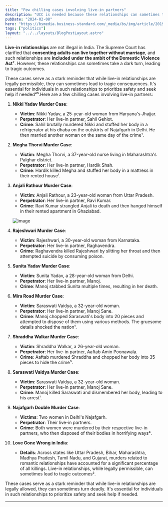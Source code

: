 ```yaml
---
title: "Few chilling cases involving live-in partners"
description: "UCC is needed because these relationships can sometimes take a dark turn, leading to tragic outcomes."
pubDate: "2024-02-08"
hero: "https://bsmedia.business-standard.com/_media/bs/img/article/2019-01/14/full/1547407852-1258.jpg?im=FeatureCrop,size=(826,465)"
tags: ["politics"]
layout: "../../layouts/BlogPostLayout.astro"
---
```

**Live-in relationships** are not illegal in India. The Supreme Court has clarified that **consenting adults can live together without marriage**, and such relationships are **included under the ambit of the Domestic Violence Act**². However, these relationships can sometimes take a dark turn, leading to tragic outcomes.

These cases serve as a stark reminder that while live-in relationships are legally permissible, they can sometimes lead to tragic consequences. It's essential for individuals in such relationships to prioritize safety and seek help if needed⁴⁵.Here are a few chilling cases involving live-in partners:

1. **Nikki Yadav Murder Case**:
   - **Victim**: Nikki Yadav, a 25-year-old woman from Haryana's Jhajjar.
   - **Perpetrator**: Her live-in partner, Sahil Gehlot.
   - **Crime**: Sahil brutally murdered Nikki and stuffed her body in a refrigerator at his dhaba on the outskirts of Najafgarh in Delhi. He then married another woman on the same day of the crime¹.

2. **Megha Thorvi Murder Case**:
   - **Victim**: Megha Thorvi, a 37-year-old nurse living in Maharashtra's Palghar district.
   - **Perpetrator**: Her live-in partner, Hardik Shah.
   - **Crime**: Hardik killed Megha and stuffed her body in a mattress in their rented house¹.

3. **Anjali Rathour Murder Case**:
   - **Victim**: Anjali Rathour, a 23-year-old woman from Uttar Pradesh.
   - **Perpetrator**: Her live-in partner, Ravi Kumar.
   - **Crime**: Ravi Kumar strangled Anjali to death and then hanged himself in their rented apartment in Ghaziabad.

   ![image](https://s3.ap-southeast-1.amazonaws.com/images.asianage.com/images/aa-Cover-jco82l4s11unvlij4v8ee1fjk6-20171201010528.jpeg)

4. **Rajeshwari Murder Case**:
   - **Victim**: Rajeshwari, a 30-year-old woman from Karnataka.
   - **Perpetrator**: Her live-in partner, Raghavendra.
   - **Crime**: Raghavendra killed Rajeshwari by slitting her throat and then attempted suicide by consuming poison.

5. **Sunita Yadav Murder Case**:
   - **Victim**: Sunita Yadav, a 28-year-old woman from Delhi.
   - **Perpetrator**: Her live-in partner, Manoj.
   - **Crime**: Manoj stabbed Sunita multiple times, resulting in her death.

6. **Mira Road Murder Case**:
   - **Victim**: Saraswati Vaidya, a 32-year-old woman.
   - **Perpetrator**: Her live-in partner, Manoj Sane.
   - **Crime**: Manoj chopped Saraswati's body into 20 pieces and attempted to dispose of them using various methods. The gruesome details shocked the nation¹.

7. **Shraddha Walkar Murder Case**:
   - **Victim**: Shraddha Walkar, a 26-year-old woman.
   - **Perpetrator**: Her live-in partner, Aaftab Amin Poonawala.
   - **Crime**: Aaftab murdered Shraddha and chopped her body into 35 pieces to hide the crime³.

8. **Saraswati Vaidya Murder Case**:
   - **Victim**: Saraswati Vaidya, a 32-year-old woman.
   - **Perpetrator**: Her live-in partner, Manoj Sane.
   - **Crime**: Manoj killed Saraswati and dismembered her body, leading to his arrest¹.

9. **Najafgarh Double Murder Case**:
   - **Victims**: Two women in Delhi's Najafgarh.
   - **Perpetrator**: Their live-in partners.
   - **Crime**: Both women were murdered by their respective live-in partners, who then disposed of their bodies in horrifying ways⁴.

10. **Love Gone Wrong in India**:
    - **Details**: Across states like Uttar Pradesh, Bihar, Maharashtra, Madhya Pradesh, Tamil Nadu, and Gujarat, murders related to romantic relationships have accounted for a significant percentage of all killings. Live-in relationships, while legally permissible, can sometimes lead to tragic outcomes².

These cases serve as a stark reminder that while live-in relationships are legally allowed, they can sometimes turn deadly. It's essential for individuals in such relationships to prioritize safety and seek help if needed.

---